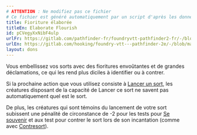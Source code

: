 ```yaml
---
# ATTENTION : Ne modifiez pas ce fichier
# Ce fichier est généré automatiquement par un script d'après les données du module Foundry VTT officiel et de sa traduction
title: Fioriture élaborée
titleEn: Elaborate Flourish
id: pCVegyXxNibF4ulp
urlFr: https://gitlab.com/pathfinder-fr/foundryvtt-pathfinder2-fr/-/blob/master/data/feats/pCVegyXxNibF4ulp.htm
urlEn: https://gitlab.com/hooking/foundry-vtt---pathfinder-2e/-/blob/master/packs/data/feats.db/elaborate-flourish.json
layout: dons
---
```

Vous embellissez vos sorts avec des fioritures envoûtantes et de grandes déclamations, ce qui les rend plus diciles à identifier ou à contrer.

Si la prochaine action que vous utilisez consiste à [Lancer un sort](../actions/lancer-un-sort.md), les créatures disposant de la capacité de Lancer ce sort ne savent pas automatiquement quel est le sort.

De plus, les créatures qui sont témoins du lancement de votre sort subissent une pénalité de circonstance de -2 pour les tests pour  [Se souvenir](../actions/se-souvenir-connaissance.md) et aux test pour contrer le sort lors de son incantation (comme avec [Contresort](contresort-préparé.md)).
